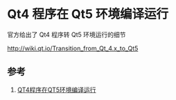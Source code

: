 # Qt4 程序在 Qt5 环境编译运行

官方给出了 Qt4 程序转 Qt5 环境运行的细节

http://wiki.qt.io/Transition_from_Qt_4.x_to_Qt5

## 参考

1. [QT4程序在QT5环境编译运行](https://blog.csdn.net/wanghelou123/article/details/66472961)